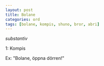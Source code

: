 ```yaml
---
layout: post
title: Bolane
categories: ord
tags: [bolane, kompis, shuno, bror, abri]
---
```


*substantiv*

1: Kompis

Ex: "Bolane, öppna dörren!"
